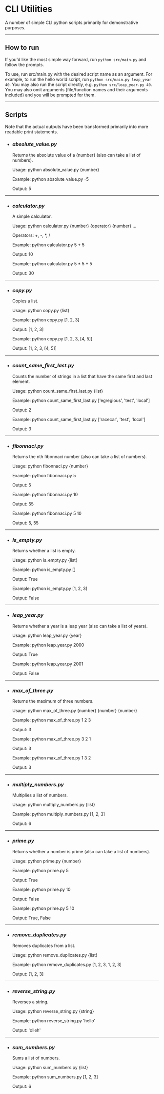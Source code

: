 # CLI Utilities

A number of simple CLI python scripts primarily for demonstrative purposes.

---

## **How to run**

If you'd like the most simple way forward, run `python src/main.py` and follow the prompts.

To use, run src/main.py with the desired script name as an argument. For example, to run the hello world script, run `python src/main.py leap_year 40`. You may also run the script directly, e.g. `python src/leap_year.py 40`. You may also omit arguments (file/function names and their arguments included) and you will be prompted for them.

---

## **Scripts**

Note that the actual outputs have been transformed primarily into more readable print statements.

- ### _absolute_value.py_

  Returns the absolute value of a {number} (also can take a list of numbers).

  Usage: python absolute_value.py {number}

  Example: python absolute_value.py -5

  Output: 5

---

- ### _calculator.py_

  A simple calculator.

  Usage: python calculator.py {number} {operator} {number} ...

  Operators: +, -, \*, /

  Example: python calculator.py 5 + 5

  Output: 10

  Example: python calculator.py 5 \* 5 + 5

  Output: 30

---

- ### _copy.py_

  Copies a list.

  Usage: python copy.py {list}

  Example: python copy.py [1, 2, 3]

  Output: [1, 2, 3]

  Example: python copy.py [1, 2, 3, [4, 5]]

  Output: [1, 2, 3, [4, 5]]

---

- ### _count_same_first_last.py_

  Counts the number of strings in a list that have the same first and last element.

  Usage: python count_same_first_last.py {list}

  Example: python count_same_first_last.py ['egregious', 'test', 'local']

  Output: 2

  Example: python count_same_first_last.py ['racecar', 'test', 'local']

  Output: 3

---

- ### _fibonnaci.py_

  Returns the nth fibonnaci number (also can take a list of numbers).

  Usage: python fibonnaci.py {number}

  Example: python fibonnaci.py 5

  Output: 5

  Example: python fibonnaci.py 10

  Output: 55

  Example: python fibonnaci.py 5 10

  Output: 5, 55

---

- ### _is_empty.py_

  Returns whether a list is empty.

  Usage: python is_empty.py {list}

  Example: python is_empty.py []

  Output: True

  Example: python is_empty.py [1, 2, 3]

  Output: False

---

- ### _leap_year.py_

  Returns whether a year is a leap year (also can take a list of years).

  Usage: python leap_year.py {year}

  Example: python leap_year.py 2000

  Output: True

  Example: python leap_year.py 2001

  Output: False

---

- ### _max_of_three.py_

  Returns the maximum of three numbers.

  Usage: python max_of_three.py {number} {number} {number}

  Example: python max_of_three.py 1 2 3

  Output: 3

  Example: python max_of_three.py 3 2 1

  Output: 3

  Example: python max_of_three.py 1 3 2

  Output: 3

---

- ### _multiply_numbers.py_

  Multiplies a list of numbers.

  Usage: python multiply_numbers.py {list}

  Example: python multiply_numbers.py [1, 2, 3]

  Output: 6

---

- ### _prime.py_

  Returns whether a number is prime (also can take a list of numbers).

  Usage: python prime.py {number}

  Example: python prime.py 5

  Output: True

  Example: python prime.py 10

  Output: False

  Example: python prime.py 5 10

  Output: True, False

---

- ### _remove_duplicates.py_

  Removes duplicates from a list.

  Usage: python remove_duplicates.py {list}

  Example: python remove_duplicates.py [1, 2, 3, 1, 2, 3]

  Output: [1, 2, 3]

---

- ### _reverse_string.py_

  Reverses a string.

  Usage: python reverse_string.py {string}

  Example: python reverse_string.py 'hello'

  Output: 'olleh'

---

- ### _sum_numbers.py_

  Sums a list of numbers.

  Usage: python sum_numbers.py {list}

  Example: python sum_numbers.py [1, 2, 3]

  Output: 6
